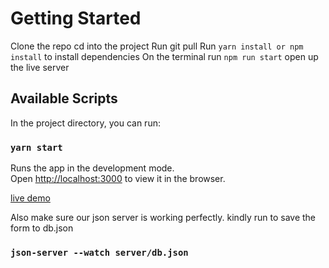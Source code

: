 # Getting Started 

Clone the repo 
cd into the project
Run git pull 
Run `yarn install or npm install` to install dependencies
On the terminal run `npm run start` open up the live server

## Available Scripts

In the project directory, you can run:

### `yarn start`

Runs the app in the development mode.\
Open [http://localhost:3000](http://localhost:3000) to view it in the browser.

[live demo](https://gallant-joliot-5b1dcc.netlify.app/list)

Also make sure our json server is working perfectly. kindly run to save the form to db.json
### `json-server --watch server/db.json`
